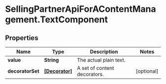 # SellingPartnerApiForAContentManagement.TextComponent

## Properties

Name | Type | Description | Notes
------------ | ------------- | ------------- | -------------
**value** | **String** | The actual plain text. | 
**decoratorSet** | [**[Decorator]**](Decorator.md) | A set of content decorators. | [optional] 


